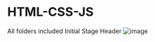 # HTML-CSS-JS
All folders included
Initial Stage Header
![image](https://user-images.githubusercontent.com/87420521/159104934-8354d229-718a-4fa0-a8e6-d58f5e58d0c0.png)
